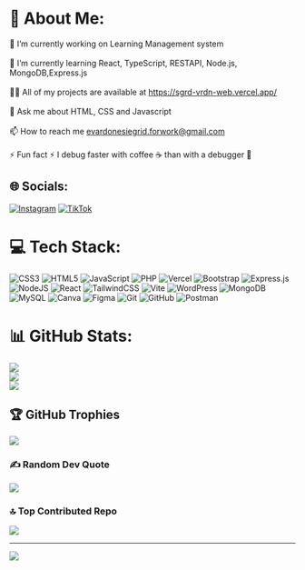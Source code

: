 # 💫 About Me:
🔭 I’m currently working on Learning Management system<br><br>🌱 I’m currently learning React, TypeScript, RESTAPI, Node.js, MongoDB,Express.js<br><br>👨‍💻 All of my projects are available at https://sgrd-vrdn-web.vercel.app/<br><br>💬 Ask me about HTML, CSS and Javascript<br><br>📫 How to reach me evardonesiegrid.forwork@gmail.com<br><br>⚡ Fun fact ⚡ I debug faster with coffee ☕ than with a debugger 🐞


## 🌐 Socials:
[![Instagram](https://img.shields.io/badge/Instagram-%23E4405F.svg?logo=Instagram&logoColor=white)](https://instagram.com/always_xhyyy) [![TikTok](https://img.shields.io/badge/TikTok-%23000000.svg?logo=TikTok&logoColor=white)](https://tiktok.com/@always_xhyyy) 

# 💻 Tech Stack:
![CSS3](https://img.shields.io/badge/css3-%231572B6.svg?style=flat&logo=css3&logoColor=white) ![HTML5](https://img.shields.io/badge/html5-%23E34F26.svg?style=flat&logo=html5&logoColor=white) ![JavaScript](https://img.shields.io/badge/javascript-%23323330.svg?style=flat&logo=javascript&logoColor=%23F7DF1E) ![PHP](https://img.shields.io/badge/php-%23777BB4.svg?style=flat&logo=php&logoColor=white) ![Vercel](https://img.shields.io/badge/vercel-%23000000.svg?style=flat&logo=vercel&logoColor=white) ![Bootstrap](https://img.shields.io/badge/bootstrap-%238511FA.svg?style=flat&logo=bootstrap&logoColor=white) ![Express.js](https://img.shields.io/badge/express.js-%23404d59.svg?style=flat&logo=express&logoColor=%2361DAFB) ![NodeJS](https://img.shields.io/badge/node.js-6DA55F?style=flat&logo=node.js&logoColor=white) ![React](https://img.shields.io/badge/react-%2320232a.svg?style=flat&logo=react&logoColor=%2361DAFB) ![TailwindCSS](https://img.shields.io/badge/tailwindcss-%2338B2AC.svg?style=flat&logo=tailwind-css&logoColor=white) ![Vite](https://img.shields.io/badge/vite-%23646CFF.svg?style=flat&logo=vite&logoColor=white) ![WordPress](https://img.shields.io/badge/WordPress-%23117AC9.svg?style=flat&logo=WordPress&logoColor=white) ![MongoDB](https://img.shields.io/badge/MongoDB-%234ea94b.svg?style=flat&logo=mongodb&logoColor=white) ![MySQL](https://img.shields.io/badge/mysql-4479A1.svg?style=flat&logo=mysql&logoColor=white) ![Canva](https://img.shields.io/badge/Canva-%2300C4CC.svg?style=flat&logo=Canva&logoColor=white) ![Figma](https://img.shields.io/badge/figma-%23F24E1E.svg?style=flat&logo=figma&logoColor=white) ![Git](https://img.shields.io/badge/git-%23F05033.svg?style=flat&logo=git&logoColor=white) ![GitHub](https://img.shields.io/badge/github-%23121011.svg?style=flat&logo=github&logoColor=white) ![Postman](https://img.shields.io/badge/Postman-FF6C37?style=flat&logo=postman&logoColor=white)
# 📊 GitHub Stats:
![](https://github-readme-stats.vercel.app/api?username=SiegridEvardone&theme=shadow_blue&hide_border=false&include_all_commits=true&count_private=true)<br/>
![](https://nirzak-streak-stats.vercel.app/?user=SiegridEvardone&theme=shadow_blue&hide_border=false)<br/>
![](https://github-readme-stats.vercel.app/api/top-langs/?username=SiegridEvardone&theme=shadow_blue&hide_border=false&include_all_commits=true&count_private=true&layout=compact)

## 🏆 GitHub Trophies
![](https://github-profile-trophy.vercel.app/?username=SiegridEvardone&theme=tokyonight&no-frame=true&no-bg=false&margin-w=4)

### ✍️ Random Dev Quote
![](https://quotes-github-readme.vercel.app/api?type=horizontal&theme=tokyonight)

### 🔝 Top Contributed Repo
![](https://github-contributor-stats.vercel.app/api?username=SiegridEvardone&limit=5&theme=tokyonight&combine_all_yearly_contributions=true)

---
[![](https://visitcount.itsvg.in/api?id=SiegridEvardone&icon=4&color=10)](https://visitcount.itsvg.in)

<!-- Proudly created with GPRM ( https://gprm.itsvg.in ) -->
